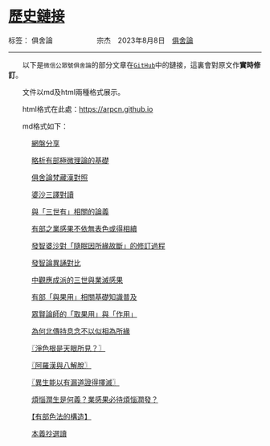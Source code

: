 ﻿# [歷史鏈接][1]

标签： 俱舍論
　　　　　　宗杰　2023年8月8日　[俱舍論](https://mp.weixin.qq.com/s/HNNfqC3dI2HMy4MXRWK-pw)

---

　　以下是`微信公眾號俱舍論`的部分文章在[`GitHub`](https://github.com/arpcn/abhidharma)中的鏈接，這裏會對原文作**實時修訂**。

　　文件以md及html兩種格式展示。

　　html格式在此處：https://arpcn.github.io 

　　md格式如下：

　 　　[網盤分享](https://github.com/arpcn/abhidharma/blob/main/md/share.md)

　 　　[略析有部極微理論的基礎](https://github.com/arpcn/abhidharma/blob/main/md/略析有部極微理論的基礎.md)

　 　　[俱舍論梵藏漢對照](https://github.com/arpcn/abhidharma/blob/main/md/俱舍論梵藏漢%20%20.txt)

　 　　[婆沙三譯對讀](https://github.com/arpcn/abhidharma/tree/main/md/vibhasa)

　 　　[與「三世有」相關的論義](https://github.com/arpcn/abhidharma/blob/main/md/與「三世有」相關的論義.md)

　 　　[有部之業感果不依無表色或得相續](https://github.com/arpcn/abhidharma/blob/main/md/有部之業感果不依無表色或得相續.md)

　 　　[發智婆沙對「隨眠因所緣故斷」的修訂過程](https://github.com/arpcn/abhidharma/blob/main/md/發智婆沙對「隨眠因所緣故斷」的修訂過程.md)

　 　　[發智論異誦對比](https://github.com/arpcn/abhidharma/blob/main/md/發智論異誦對比.md)

　 　　[中觀應成派的三世與業滅感果](https://github.com/arpcn/abhidharma/blob/main/md/中觀應成派的三世與業滅感果.md)

　 　　[有部「與果用」相關基礎知識普及](https://github.com/arpcn/abhidharma/blob/main/md/有部「與果用」相關基礎知識普及.md)

　 　　[眾賢論師的「取果用」與「作用」](https://github.com/arpcn/abhidharma/blob/main/md/眾賢論師的「取果用」與「作用」.md)

　 　　[為何北傳持息念不以似相為所緣](https://github.com/arpcn/abhidharma/blob/main/md/為何北傳持息念不以似相為所緣.md)

　 　　[〖淨色根是天眼所見？〗](https://github.com/arpcn/abhidharma/blob/main/md/〖淨色根是天眼所見？〗.md)

　 　　[〖阿羅漢與八解脫〗](https://github.com/arpcn/abhidharma/blob/main/md/〖阿羅漢與八解脫〗.md)

　 　　[〖異生能以有漏道證得擇滅〗](https://github.com/arpcn/abhidharma/blob/main/md/〖異生能以有漏道證得擇滅〗.md)

　 　　[煩惱潤生是何義？業感果必待煩惱潤發？](https://github.com/arpcn/abhidharma/blob/main/md/煩惱潤生是何義？業感果必待煩惱潤發？.md)

　 　　[【有部色法的構造】](https://github.com/arpcn/abhidharma/blob/main/md/【有部色法的構造】.md)

　 　　[本義抄選讀](https://github.com/arpcn/abhidharma/blob/main/md/本義抄選讀.md)


  [1]: https://github.com/arpcn/abhidharma

